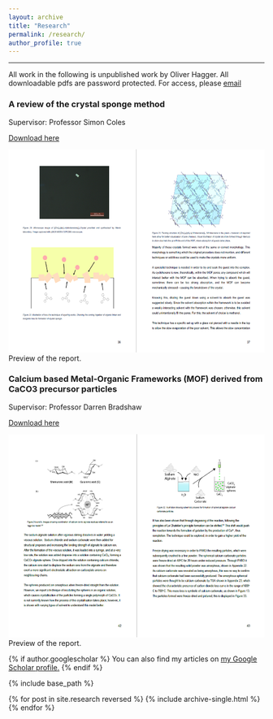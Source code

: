 ```yaml
---
layout: archive
title: "Research"
permalink: /research/
author_profile: true
---
```

<hr>

All work in the following is unpublished work by Oliver Hagger. 
All downloadable pdfs are password protected. For access, please <a href="mailto:ohagger@icloud.com">email</a>


<h3>A review of the crystal sponge method</h3>
<p>Supervisor: Professor Simon Coles</p>

<a href="/files/4th year project.pdf" target="_blank" rel="noopener noreferrer">Download here</a>


<img src="/images/thyearproject.PNG" class="img2" alt="Sample of 4th year project report" width="600" height="400"/>
<figcaption>Preview of the report.</figcaption>




<h3>Calcium based Metal-Organic Frameworks (MOF) derived from CaCO3 precursor particles</h3>
<p>Supervisor: Professor Darren Bradshaw</p>

<a href="/files/3rd year project.pdf" target="_blank" rel="noopener noreferrer">Download here</a>

<img src="/images/rdyearproject.PNG" class="img" alt="Sample of 3rd year project report" width="600" height="400"/>
<figcaption>Preview of the report.</figcaption>





{% if author.googlescholar %}
  You can also find my articles on <u><a href="{{author.googlescholar}}">my Google Scholar profile</a>.</u>
{% endif %}

{% include base_path %}

{% for post in site.research reversed %}
  {% include archive-single.html %}
{% endfor %}